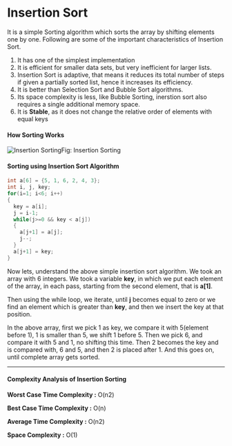 # Insertion Sort        

It is a simple Sorting algorithm which sorts the array by  shifting elements one by one. Following are some of the important  characteristics of Insertion Sort.

1. It has one of the simplest implementation
2. It is efficient for smaller data sets, but very inefficient for larger lists.
3. Insertion Sort is adaptive, that means it reduces its total number  of steps if given a partially sorted list, hence it increases its  efficiency.
4. It is better than Selection Sort and Bubble Sort algorithms.
5. Its space complexity is less, like Bubble Sorting, inerstion sort also requires a single additional memory space.
6. It is **Stable**, as it does not change the relative order of elements with equal keys

 

#### How Sorting Works

 

![Insertion Sorting](https://cdn.rawgit.com/sayef/tech/master/uploads/2015/12/insertion-sorting.png)Fig: Insertion Sorting

#### 

 

#### Sorting using Insertion Sort Algorithm

 

```c++
int a[6] = {5, 1, 6, 2, 4, 3};
int i, j, key;
for(i=1; i<6; i++)
{
  key = a[i];
  j = i-1;
  while(j>=0 && key < a[j])
  {
    a[j+1] = a[j];
    j--;
  }
  a[j+1] = key;
}
```

Now lets, understand the above simple insertion sort algorithm. We took an array with 6 integers. We took a variable **key**, in which we put each element of the array, in each pass, starting from the second element, that is **a[1]**.

Then using the while loop, we iterate, until **j** becomes equal to zero or we find an element which is greater than **key**, and then we insert the key at that position.

In the above array, first we pick 1 as key, we compare it with  5(element before 1), 1 is smaller than 5, we shift 1 before 5. Then we  pick 6, and compare it with 5 and 1, no shifting this time. Then 2  becomes the key and is compared with, 6 and 5, and then 2 is placed  after 1. And this goes on, until complete array gets sorted.

------

#### Complexity Analysis of Insertion Sorting

**Worst Case Time Complexity :** O(n2)

**Best Case Time Complexity :** O(n)

**Average Time Complexity :** O(n2)

**Space Complexity :** O(1)
